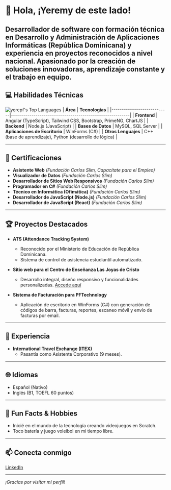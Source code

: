 # 👋 Hola, ¡Yeremy de este lado!

Desarrollador de software con formación técnica en **Desarrollo y Administración de Aplicaciones Informáticas** (República Dominicana) y experiencia en proyectos reconocidos a nivel nacional. Apasionado por la creación de soluciones innovadoras, aprendizaje constante y el trabajo en equipo.
---

## 💻 Habilidades Técnicas
![yerepf's Top Languages](https://github-readme-stats.vercel.app/api/top-langs/?username=yerepf&theme=dracula&show_icons=true&hide_border=false&layout=compact) 
| **Área**                    | **Tecnologías**                                         |
|----------------------------|----------------------------------------------------------|
| **Frontend**               | Angular (TypeScript), Tailwind CSS, Bootstrap, PrimeNG, ChartJS |
| **Backend**                | Node.js (JavaScript)                                     |
| **Bases de Datos**         | MySQL, SQL Server                                        |
| **Aplicaciones de Escritorio** | WinForms (C#)                                         |
| **Otros Lenguajes**        | C++ (base de aprendizaje), Python (desarrollo de lógica) |

---

## 📂 Certificaciones

- **Asistente Web** *(Fundación Carlos Slim, Capacítate para el Empleo)*
- **Visualizador de Datos** *(Fundación Carlos Slim)*
- **Desarrollador de Sitios Web Responsivos** *(Fundación Carlos Slim)*
- **Programador en C#** *(Fundación Carlos Slim)*
- **Técnico en Informática (Ofimática)** *(Fundación Carlos Slim)*
- **Desarrollador de JavaScript (Node.js)** *(Fundación Carlos Slim)*
- **Desarrollador de JavaScript (React)** *(Fundación Carlos Slim)*

---

## 🏆 Proyectos Destacados

- **ATS (Attendance Tracking System)**
  - Reconocido por el Ministerio de Educación de República Dominicana.
  - Sistema de control de asistencia estudiantil automatizado.

- **Sitio web para el Centro de Enseñanza Las Joyas de Cristo**
  - Desarrollo integral, diseño responsivo y funcionalidades personalizadas. [Accede aquí](https://lasjoyasdecristo.netlify.app/)

- **Sistema de Facturación para PFTechnology**
  - Aplicación de escritorio en WinForms (C#) con generación de códigos de barra, facturas, reportes, escaneo móvil y envío de facturas por email.

---

## 💼 Experiencia

- **International Travel Exchange (ITEX)**
  - Pasantía como Asistente Corporativo (9 meses).

---

## 🌐 Idiomas

- Español (Nativo)
- Inglés (B1, TOEFL 60 puntos)

---

## 🤖 Fun Facts & Hobbies

- Inicié en el mundo de la tecnología creando videojuegos en Scratch.
- Toco batería y juego voleibol en mi tiempo libre.

---

## 📫 Conecta conmigo

[LinkedIn](https://www.linkedin.com/in/yeremy-yael-pujols-f%C3%A9lix-a34271340/)

---

_¡Gracias por visitar mi perfil!_
